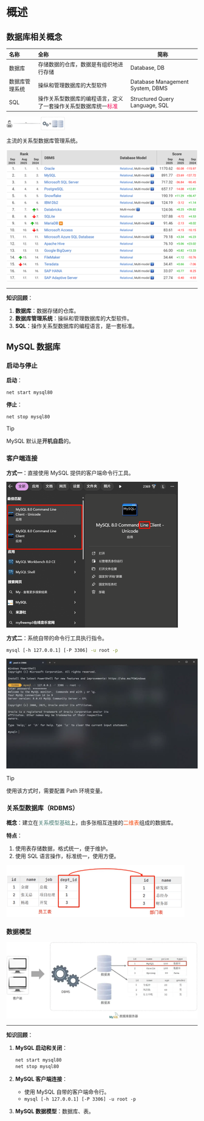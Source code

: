# 概述

## 数据库相关概念

| 名称           | 全称                                                                                              | 简称                             |
| :------------- | :------------------------------------------------------------------------------------------------ | -------------------------------- |
| 数据库         | 存储数据的仓库，数据是有组织地进行存储                                                            | Database, DB                     |
| 数据库管理系统 | 操纵和管理数据库的大型软件                                                                        | Database Management System, DBMS |
| SQL            | 操作关系型数据库的编程语言，定义了一套操作关系型数据库统一<span style="color:#F40552">标准</span> | Structured Query Language, SQL   |

<img src="../../../images/image-202509230203.webp" style="zoom: 15%;" />

主流的关系型数据库管理系统。

<img src="../../../images/image-202509230838.png" style="zoom: 60%;" />

---

**知识回顾**：

1. **数据库**：数据存储的仓库。
2. **数据库管理系统**：操纵和管理数据库的大型软件。
3. **SQL**：操作关系型数据库的编程语言，是一套标准。

## MySQL 数据库

### 启动与停止

**启动**：

```sh
net start mysql80
```

**停止**：

```sh
net stop mysql80
```

> [!tip]
>
> MySQL 默认是**开机自启**的。

### 客户端连接

**方式一**：直接使用 MySQL 提供的客户端命令行工具。

<img src="../../../images/image-202509230938.png" style="zoom:50%;" />

**方式二**：系统自带的命令行工具执行指令。

```sh
mysql [-h 127.0.0.1] [-P 3306] -u root -p
```

<img src="../../../images/image-202509230942.webp" style="zoom:50%;" />

> [!tip]
>
> 使用该方式时，需要配置 Path 环境变量。

### 关系型数据库（RDBMS）

**概念**：建立在<span style="color:#497D74">关系模型基础</span>上，由多张相互连接的<span style="color:#F6490D">二维表</span>组成的数据库。

**特点**：

1. 使用表存储数据，格式统一，便于维护。
2. 使用 SQL 语言操作，标准统一，使用方便。

<img src="../../../images/image-202509231004.png" style="zoom:60%;" />

### 数据模型

<img src="../../../images/image-202509230946.webp" style="zoom:50%;" />

---

**知识回顾**：

1. **MySQL 启动和关闭**：

   ```sh
   net start mysql80
   net stop mysql80
   ```

2. **MySQL 客户端连接**：

   - 使用 MySQL 自带的客户端命令行。
   - `mysql [-h 127.0.0.1] [-P 3306] -u root -p`

3. **MySQL 数据模型**：数据库、表。
